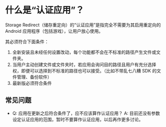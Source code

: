 什么是“认证应用”？
====

Storage Redirect（储存重定向）的“认证应用”是指完全不需要为其启用重定向的 Android 应用程序（包括游戏），让用户放心使用。

其必须符合下面条件：

1. 全新安装且未经任何设置改动，每个功能都不会在不标准的路径产生文件或文件夹。
2. 当用户主动创建文件或文件夹时，若应用会询问目的路径且用户有充分选择权，即便可以选择到不标准的路径也可以接受。（比如不带乱七八糟 SDK 的文件管理、备份软件）
3. 最新版必须符合条件

## 常见问题

- Q: 应用在更新之后符合条件了，应不应该算作认证应用？
  A: 目前还没有参数设定认证应用的范围，暂时不要算作认证应用，以后再作更多讨论。